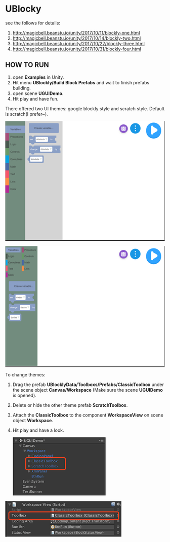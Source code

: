 # UBlocky

see the follows for details:

1. http://magicbell.beanstu.io/unity/2017/10/11/blockly-one.html
2. http://magicbell.beanstu.io/unity/2017/10/14/blockly-two.html
3. http://magicbell.beanstu.io/unity/2017/10/22/blockly-three.html
4. http://magicbell.beanstu.io/unity/2017/10/31/blockly-four.html




## HOW TO RUN

1. open **Examples** in Unity.
2. Hit menu **UBlockly/Build Block Prefabs** and wait to finish prefabs building.
3. open scene **UGUIDemo**.
4. Hit play and have fun. 

There offered two UI themes: google blockly style and scratch style. Default is scratch(I prefer~).

![](Doc/google_ui.png)

![](Doc/sratch_ui.png)

To change themes:

1. Drag the prefab **UBlocklyData/Toolboxs/Prefabs/ClassicToolbox** under the scene object **Canvas/Workspace** (Make sure the scene **UGUIDemo** is opened).

2. Delete or hide the other theme prefab **ScratchToolbox**.

3. Attach the **ClassicToolbox** to the component **WorkspaceView** on scene object **Workspace**.

4. Hit play and have a look.

   ![](Doc/changeui_1.png)

![](Doc/changeui_2.png)

